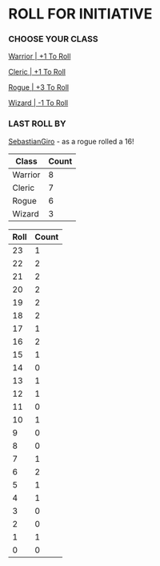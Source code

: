 # ROLL FOR INITIATIVE
### CHOOSE YOUR CLASS

[Warrior | +1 To Roll](https://github.com/benjaminsampica/benjaminsampica/issues/new?title=roll%7Cwarrior&body=Just+click+%27Submit+new+issue%27.)

[Cleric | +1 To Roll](https://github.com/benjaminsampica/benjaminsampica/issues/new?title=roll%7Ccleric&body=Just+click+%27Submit+new+issue%27.)

[Rogue | +3 To Roll](https://github.com/benjaminsampica/benjaminsampica/issues/new?title=roll%7Crogue&body=Just+click+%27Submit+new+issue%27.)

[Wizard | -1 To Roll](https://github.com/benjaminsampica/benjaminsampica/issues/new?title=roll%7Cwizard&body=Just+click+%27Submit+new+issue%27.)
### LAST ROLL BY
[SebastianGiro](https://www.github.com/SebastianGiro) - as a rogue rolled a 16!

|Class|Count|
|-|-|
|Warrior|8|
|Cleric|7|
|Rogue|6|
|Wizard|3|

|Roll|Count|
|-|-|
|23|1
|22|2
|21|2
|20|2
|19|2
|18|2
|17|1
|16|2
|15|1
|14|0
|13|1
|12|1
|11|0
|10|1
|9|0
|8|0
|7|1
|6|2
|5|1
|4|1
|3|0
|2|0
|1|1
|0|0
